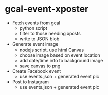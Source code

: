 # gcal-event-xposter

* Fetch events from gcal
  - python script
  - filter to those needing xposts
  - write to JSON blob
* Generate event image
  - nodejs script, use html Canvas
  - choose image based on event location
  - add date/time info to background image
  - save canvas to png
* Create Facebook event
  - use events.json + generated event pic
* Post to Instagram
  - use events.json + generated event pic
